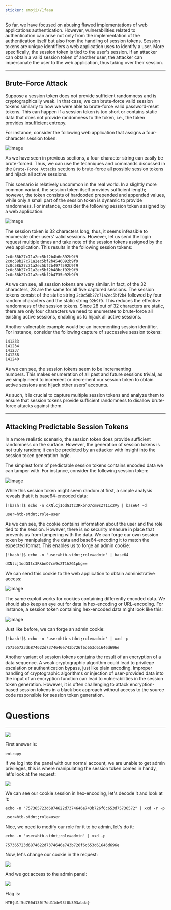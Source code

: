```yaml
---
sticker: emoji//1faaa
---
```

So far, we have focused on abusing flawed implementations of web applications authentication. However, vulnerabilities related to authentication can arise not only from the implementation of the authentication itself but also from the handling of session tokens. Session tokens are unique identifiers a web application uses to identify a user. More specifically, the session token is tied to the user's session. If an attacker can obtain a valid session token of another user, the attacker can impersonate the user to the web application, thus taking over their session.

---

## Brute-Force Attack

Suppose a session token does not provide sufficient randomness and is cryptographically weak. In that case, we can brute-force valid session tokens similarly to how we were able to brute-force valid password-reset tokens. This can happen if a session token is too short or contains static data that does not provide randomness to the token, i.e., the token provides [insufficient entropy](https://owasp.org/www-community/vulnerabilities/Insufficient_Entropy).

For instance, consider the following web application that assigns a four-character session token:

![image](https://academy.hackthebox.com/storage/modules/269/session/session_1.png)

As we have seen in previous sections, a four-character string can easily be brute-forced. Thus, we can use the techniques and commands discussed in the `Brute-Force Attacks` sections to brute-force all possible session tokens and hijack all active sessions.

This scenario is relatively uncommon in the real world. In a slightly more common variant, the session token itself provides sufficient length; however, the token consists of hardcoded prepended and appended values, while only a small part of the session token is dynamic to provide randomness. For instance, consider the following session token assigned by a web application:

![image](https://academy.hackthebox.com/storage/modules/269/session/session_2.png)

The session token is 32 characters long; thus, it seems infeasible to enumerate other users' valid sessions. However, let us send the login request multiple times and take note of the session tokens assigned by the web application. This results in the following session tokens:

```
2c0c58b27c71a2ec5bf2b4b6e892b9f9
2c0c58b27c71a2ec5bf2b4546092b9f9
2c0c58b27c71a2ec5bf2b497f592b9f9
2c0c58b27c71a2ec5bf2b48bcf92b9f9
2c0c58b27c71a2ec5bf2b4735e92b9f9
```

As we can see, all session tokens are very similar. In fact, of the 32 characters, 28 are the same for all five captured sessions. The session tokens consist of the static string `2c0c58b27c71a2ec5bf2b4` followed by four random characters and the static string `92b9f9`. This reduces the effective randomness of the session tokens. Since 28 out of 32 characters are static, there are only four characters we need to enumerate to brute-force all existing active sessions, enabling us to hijack all active sessions.

Another vulnerable example would be an incrementing session identifier. For instance, consider the following capture of successive session tokens:

```
141233
141234
141237
141238
141240
```

As we can see, the session tokens seem to be incrementing numbers. This makes enumeration of all past and future sessions trivial, as we simply need to increment or decrement our session token to obtain active sessions and hijack other users' accounts.

As such, it is crucial to capture multiple session tokens and analyze them to ensure that session tokens provide sufficient randomness to disallow brute-force attacks against them.

---

## Attacking Predictable Session Tokens

In a more realistic scenario, the session token does provide sufficient randomness on the surface. However, the generation of session tokens is not truly random; it can be predicted by an attacker with insight into the session token generation logic. 

The simplest form of predictable session tokens contains encoded data we can tamper with. For instance, consider the following session token:

![image](https://academy.hackthebox.com/storage/modules/269/session/session_3.png)

While this session token might seem random at first, a simple analysis reveals that it is base64-encoded data:

```shell-session
[!bash!]$ echo -n dXNlcj1odGItc3RkbnQ7cm9sZT11c2Vy | base64 -d

user=htb-stdnt;role=user
```

As we can see, the cookie contains information about the user and the role tied to the session. However, there is no security measure in place that prevents us from tampering with the data. We can forge our own session token by manipulating the data and base64-encoding it to match the expected format. This enables us to forge an admin cookie:

```shell-session
[!bash!]$ echo -n 'user=htb-stdnt;role=admin' | base64

dXNlcj1odGItc3RkbnQ7cm9sZT1hZG1pbg==
```

We can send this cookie to the web application to obtain administrative access:

![image](https://academy.hackthebox.com/storage/modules/269/session/session_4.png)

The same exploit works for cookies containing differently encoded data. We should also keep an eye out for data in hex-encoding or URL-encoding. For instance, a session token containing hex-encoded data might look like this:

![image](https://academy.hackthebox.com/storage/modules/269/session/session_5.png)

Just like before, we can forge an admin cookie:

```shell-session
[!bash!]$ echo -n 'user=htb-stdnt;role=admin' | xxd -p

757365723d6874622d7374646e743b726f6c653d61646d696e
```

Another variant of session tokens contains the result of an encryption of a data sequence. A weak cryptographic algorithm could lead to privilege escalation or authentication bypass, just like plain encoding. Improper handling of cryptographic algorithms or injection of user-provided data into the input of an encryption function can lead to vulnerabilities in the session token generation. However, it is often challenging to attack encryption-based session tokens in a black box approach without access to the source code responsible for session token generation.

# Questions
---

![](Pasted%20image%2020250215132610.png)

First answer is:

```
entropy
```

If we log into the panel with our normal account, we are unable to get admin privileges, this is where manipulating the session token comes in handy, let's look at the request:

![](Pasted%20image%2020250215133056.png)

We can see our cookie session in hex-encoding, let's decode it and look at it:

```
echo -n "757365723d6874622d7374646e743b726f6c653d75736572" | xxd -r -p

user=htb-stdnt;role=user
```

Nice, we need to modify our role for it to be admin, let's do it:

```
echo -n 'user=htb-stdnt;role=admin' | xxd -p

757365723d6874622d7374646e743b726f6c653d61646d696e
```


Now, let's change our cookie in the request:

![](Pasted%20image%2020250215133726.png)

And we got access to the admin panel:

![](Pasted%20image%2020250215133742.png)

Flag is:

```
HTB{d1f5d760d130f7dd11de93f0b393abda}
```
